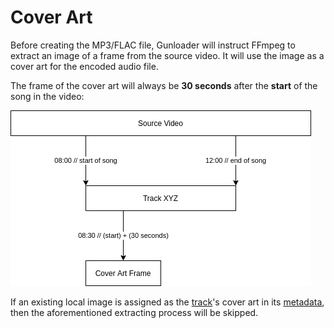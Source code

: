 # Cover Art

Before creating the MP3/FLAC file, Gunloader will instruct FFmpeg to extract an image of a frame from the source video. It will use the image as a cover art for the encoded audio file.

The frame of the cover art will always be **30 seconds** after the **start** of the song in the video:

![cover diagram](./cover.png)

If an existing local image is assigned as the [track](./track.md)'s cover art in its [metadata](./metadata.md), then the aforementioned extracting process will be skipped.